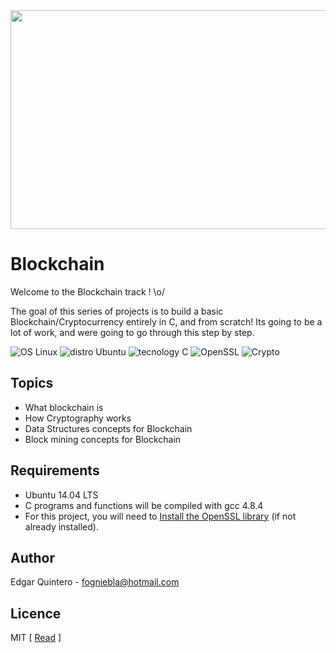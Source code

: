 <div align="center">
  <img width="600" height="350" src="https://live.staticflickr.com/1813/44050240512_1c763d73e2_b.jpg">
</div>

# Blockchain
Welcome to the Blockchain track ! \o/

The goal of this series of projects is to build a basic Blockchain/Cryptocurrency
entirely in C, and from scratch! Its going to be a lot of work, and were going to
go through this step by step.

![OS Linux](https://img.shields.io/badge/OS-Linux-blue.svg)
![distro Ubuntu](https://img.shields.io/badge/distro-Ubuntu-orange.svg)
![tecnology C](https://img.shields.io/badge/technology-C-green.svg)
![OpenSSL](https://img.shields.io/badge/toolkit-OpenSSL-brown.svg)
![Crypto](https://img.shields.io/badge/discipline-Crypto-yellow.svg)

## Topics
- What blockchain is
- How Cryptography works
- Data Structures concepts for Blockchain
- Block mining concepts for Blockchain

## Requirements
- Ubuntu 14.04 LTS
- C programs and functions will be compiled with gcc 4.8.4
- For this project, you will need to [Install the OpenSSL library](https://help.ubuntu.com/community/OpenSSL#Practical_OpenSSL_Usage) (if not already
  installed).



## Author
Edgar Quintero - <fogniebla@hotmail.com>  

## Licence
MIT 
\[ [Read](LICENSE) \]
